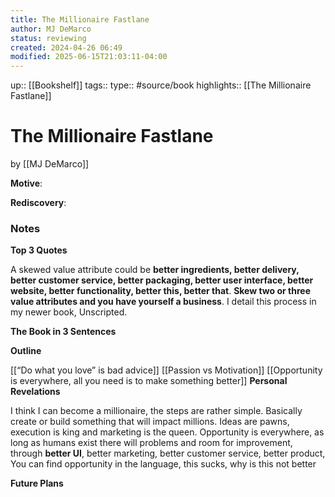 ```yaml
---
title: The Millionaire Fastlane
author: MJ DeMarco
status: reviewing
created: 2024-04-26 06:49
modified: 2025-06-15T21:03:11-04:00
---
```

up:: [[Bookshelf]]
tags::
type:: #source/book
highlights:: [[The Millionaire Fastlane]]
# The Millionaire Fastlane
by [[MJ DeMarco]]

**Motive**:
<!-- What motivated you to read this book? -->

**Rediscovery**:
<!-- In what situation would anticipate applying the contents of this book to your life?-->

### Notes
**Top 3 Quotes**
<!-- Top 3 Quotes -->
A skewed value attribute could be **better ingredients, better delivery, better customer service, better packaging, better user interface, better website, better functionality, better this, better that**. **Skew two or three value attributes and you have yourself a business**. I detail this process in my newer book, Unscripted.


**The Book in 3 Sentences**
<!-- No more than a couple paragraphs summarizing this BOOK -->


**Outline**
<!-- Atomic Notes Permanent notes from this books -->
[[“Do what you love” is bad advice]]
[[Passion vs Motivation]]
[[Opportunity is everywhere,  all you need is to make something better]]
**Personal Revelations**
<!-- Connections and insights to your own life -->
I think I can become a millionaire, the steps are rather simple.
Basically create or build something that will impact millions.
Ideas are pawns, execution is king and marketing is the queen.
Opportunity is everywhere, as long as humans exist there will problems and room for improvement, through **better UI**, better marketing, better customer service, better product,
You can find opportunity in the language,
	this sucks,  why is this not better

**Future Plans**
<!-- How to convert this new knowledge into actions into your own life -->
